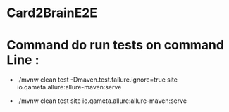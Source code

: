 # Card2BrainE2E
# Command do run tests on command Line :
- ./mvnw clean test -Dmaven.test.failure.ignore=true site io.qameta.allure:allure-maven:serve

- ./mvnw clean test  site io.qameta.allure:allure-maven:serve
